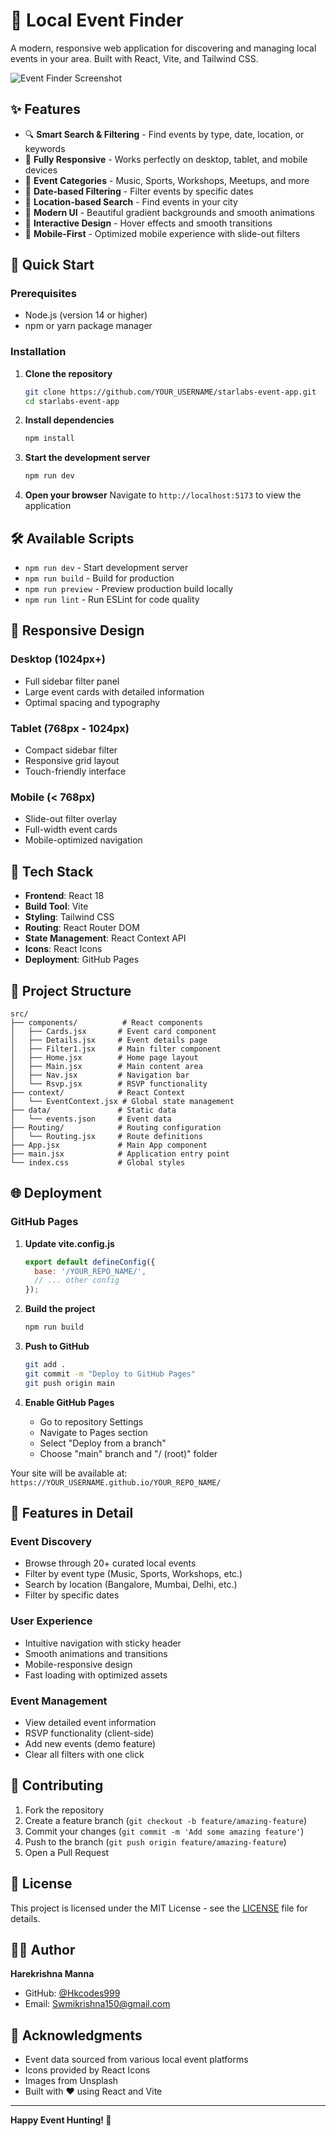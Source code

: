 # 🎉 Local Event Finder

A modern, responsive web application for discovering and managing local events in your area. Built with React, Vite, and Tailwind CSS.

![Event Finder Screenshot](https://images.unsplash.com/photo-1542744173-8e7e53415bb0?q=80&w=1170&auto=format&fit=crop&ixlib=rb-4.1.0&ixid=M3wxMjA3fDB8MHxwaG90by1wYWdlfHx8fGVufDB8fHx8fA%3D%3D)

## ✨ Features

- 🔍 **Smart Search & Filtering** - Find events by type, date, location, or keywords
- 📱 **Fully Responsive** - Works perfectly on desktop, tablet, and mobile devices
- 🎯 **Event Categories** - Music, Sports, Workshops, Meetups, and more
- 📅 **Date-based Filtering** - Filter events by specific dates
- 📍 **Location-based Search** - Find events in your city
- 💫 **Modern UI** - Beautiful gradient backgrounds and smooth animations
- 🎨 **Interactive Design** - Hover effects and smooth transitions
- 📱 **Mobile-First** - Optimized mobile experience with slide-out filters

## 🚀 Quick Start

### Prerequisites

- Node.js (version 14 or higher)
- npm or yarn package manager

### Installation

1. **Clone the repository**
   ```bash
   git clone https://github.com/YOUR_USERNAME/starlabs-event-app.git
   cd starlabs-event-app
   ```

2. **Install dependencies**
   ```bash
   npm install
   ```

3. **Start the development server**
   ```bash
   npm run dev
   ```

4. **Open your browser**
   Navigate to `http://localhost:5173` to view the application

## 🛠️ Available Scripts

- `npm run dev` - Start development server
- `npm run build` - Build for production
- `npm run preview` - Preview production build locally
- `npm run lint` - Run ESLint for code quality

## 📱 Responsive Design

### Desktop (1024px+)
- Full sidebar filter panel
- Large event cards with detailed information
- Optimal spacing and typography

### Tablet (768px - 1024px)
- Compact sidebar filter
- Responsive grid layout
- Touch-friendly interface

### Mobile (< 768px)
- Slide-out filter overlay
- Full-width event cards
- Mobile-optimized navigation

## 🎨 Tech Stack

- **Frontend**: React 18
- **Build Tool**: Vite
- **Styling**: Tailwind CSS
- **Routing**: React Router DOM
- **State Management**: React Context API
- **Icons**: React Icons
- **Deployment**: GitHub Pages

## 📁 Project Structure

```
src/
├── components/          # React components
│   ├── Cards.jsx       # Event card component
│   ├── Details.jsx     # Event details page
│   ├── Filter1.jsx     # Main filter component
│   ├── Home.jsx        # Home page layout
│   ├── Main.jsx        # Main content area
│   ├── Nav.jsx         # Navigation bar
│   └── Rsvp.jsx        # RSVP functionality
├── context/            # React Context
│   └── EventContext.jsx # Global state management
├── data/               # Static data
│   └── events.json     # Event data
├── Routing/            # Routing configuration
│   └── Routing.jsx     # Route definitions
├── App.jsx             # Main App component
├── main.jsx            # Application entry point
└── index.css           # Global styles
```

## 🌐 Deployment

### GitHub Pages

1. **Update vite.config.js**
   ```javascript
   export default defineConfig({
     base: '/YOUR_REPO_NAME/',
     // ... other config
   });
   ```

2. **Build the project**
   ```bash
   npm run build
   ```

3. **Push to GitHub**
   ```bash
   git add .
   git commit -m "Deploy to GitHub Pages"
   git push origin main
   ```

4. **Enable GitHub Pages**
   - Go to repository Settings
   - Navigate to Pages section
   - Select "Deploy from a branch"
   - Choose "main" branch and "/ (root)" folder

Your site will be available at: `https://YOUR_USERNAME.github.io/YOUR_REPO_NAME/`

## 🎯 Features in Detail

### Event Discovery
- Browse through 20+ curated local events
- Filter by event type (Music, Sports, Workshops, etc.)
- Search by location (Bangalore, Mumbai, Delhi, etc.)
- Filter by specific dates

### User Experience
- Intuitive navigation with sticky header
- Smooth animations and transitions
- Mobile-responsive design
- Fast loading with optimized assets

### Event Management
- View detailed event information
- RSVP functionality (client-side)
- Add new events (demo feature)
- Clear all filters with one click

## 🤝 Contributing

1. Fork the repository
2. Create a feature branch (`git checkout -b feature/amazing-feature`)
3. Commit your changes (`git commit -m 'Add some amazing feature'`)
4. Push to the branch (`git push origin feature/amazing-feature`)
5. Open a Pull Request

## 📄 License

This project is licensed under the MIT License - see the [LICENSE](LICENSE) file for details.

## 👨‍💻 Author

**Harekrishna Manna**
- GitHub: [@Hkcodes999](https://github.com/Hkcodes999)
- Email: Swmikrishna150@gmail.com

## 🙏 Acknowledgments

- Event data sourced from various local event platforms
- Icons provided by React Icons
- Images from Unsplash
- Built with ❤️ using React and Vite

---

**Happy Event Hunting! 🎉**